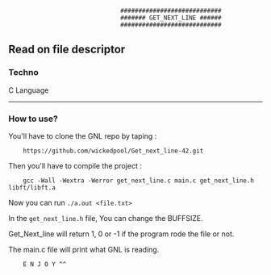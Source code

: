                                    ############################
                                   ####### GET_NEXT_LINE ######
                                   ############################
                                   
<h2>Read on file descriptor</h2>

<h3>Techno</h3>

C Language

<hr>

<h3>How to use?</h3>

You'll have to clone the GNL repo by taping :

        https://github.com/wickedpool/Get_next_line-42.git

Then you'll have to compile the project :

        gcc -Wall -Wextra -Werror get_next_line.c main.c get_next_line.h libft/libft.a

Now you can run <code>./a.out <file.txt></code>

In the <code>get_next_line.h</code> file, You can change the BUFFSIZE.

Get_Next_line will return 1, 0 or -1 if the program rode the file or not.

The main.c file will print what GNL is reading.

        E N J O Y ^^
